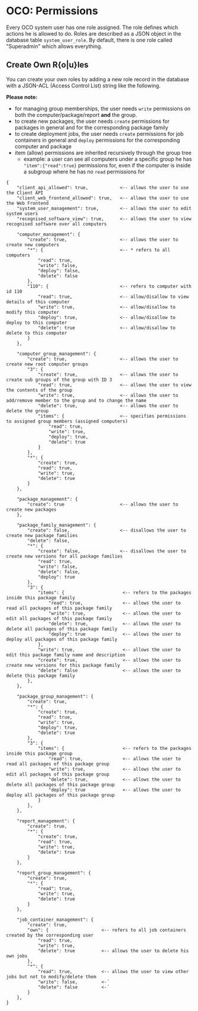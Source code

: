 # OCO: Permissions
Every OCO system user has one role assigned. The role defines which actions he is allowed to do. Roles are described as a JSON object in the database table `system_user_role`. By default, there is one role called "Superadmin" which allows everything.

## Create Own R{o|u}les
You can create your own roles by adding a new role record in the database with a JSON-ACL (Access Control List) string like the following.

**Please note:**
- for managing group memberships, the user needs `write` permissions on both the computer/package/report **and** the group.
- to create new packages, the user needs `create` permissions for packages in general and for the corresponding package family
- to create deployment jobs, the user needs `create` permissions for job containers in general and `deploy` permissions for the corresponding computer and package
- item (allow) permissions are inherited recursively through the group tree
  - example: a user can see all computers under a specific group he has `"item":{"read":true}` permissions for, even if the computer is inside a subgroup where he has no `read` permissions for

```
{
    "client_api_allowed": true,            <-- allows the user to use the Client API
    "client_web_frontend_allowed": true,   <-- allows the user to use the Web Frontend
    "system_user_management": true,        <-- allows the user to edit system users
    "recognised_software_view": true,      <-- allows the user to view recognised software over all computers

    "computer_management": {
        "create": true,                    <-- allows the user to create new computers
        "*": {                             <-- * refers to all computers
            "read": true,
            "write": false,
            "deploy": false,
            "delete": false
        },
        "110": {                           <-- refers to computer with id 110
            "read": true,                  <-- allow/disallow to view details of this computer
            "write": true,                 <-- allow/disallow to modify this computer
            "deploy": true,                <-- allow/disallow to deploy to this computer
            "delete": true                 <-- allow/disallow to delete to this computer
        }
    },

    "computer_group_management": {
        "create": true,                    <-- allows the user to create new root computer groups
        "3": {
            "create": true,                <-- allows the user to create sub groups of the group with ID 3
            "read": true,                  <-- allows the user to view the contents of the group
            "write": true,                 <-- allows the user to add/remove member to the group and to change the name
            "delete": true,                <-- allows the user to delete the group
            "items": {                     <-- specifies permissions to assigned group members (assigned computers)
                "read": true,
                "write": true,
                "deploy": true,
                "delete": true
            }
        },
        "*": {
            "create": true,
            "read": true,
            "write": true,
            "delete": true
        }
    },

    "package_management": {
        "create": true                     <-- allows the user to create new packages
    },

    "package_family_management": {
        "create": false,                   <-- disallows the user to create new package families
        "delete": false,
        "*": {
            "create": false,               <-- disallows the user to create new versions for all package families
            "read": true,
            "write": false,
            "delete": false,
            "deploy": true
        },
        "3": {
            "items": {                      <-- refers to the packages inside this package family
                "read": true,               <-- allows the user to read all packages of this package family
                "write": true,              <-- allows the user to edit all packages of this package family
                "delete": true,             <-- allows the user to delete all packages of this package family
                "deploy": true              <-- allows the user to deploy all packages of this package family
            },
            "write": true,                  <-- allows the user to edit this package family name and description
            "create": true,                 <-- allows the user to create new versions for this package family
            "delete": false                 <-- allows the user to delete this package family
        },
    },

    "package_group_management": {
        "create": true,
        "*": {
            "create": true,
            "read": true,
            "write": true,
            "deploy": true,
            "delete": true
        },
        "3": {
            "items": {                      <-- refers to the packages inside this package group
                "read": true,               <-- allows the user to read all packages of this package group
                "write": true,              <-- allows the user to edit all packages of this package group
                "delete": true,             <-- allows the user to delete all packages of this package group
                "deploy": true              <-- allows the user to deploy all packages of this package group
            }
        },
    },

    "report_management": {
        "create": true,
        "*": {
            "create": true,
            "read": true,
            "write": true,
            "delete": true
        }
    },

    "report_group_management": {
        "create": true,
        "*": {
            "read": true,
            "write": true,
            "delete": true
        }
    },

    "job_container_management": {
        "create": true,
        "own": {                    <-- refers to all job containers created by the corresponding user
            "read": true,
            "write": true,
            "delete": true          <-- allows the user to delete his own jobs
        },
        "*": {
            "read": true,           <-- allows the user to view other jobs but not to modify/delete them
            "write": false,         <-´
            "delete": false         <-´
        }
    },
}
```
